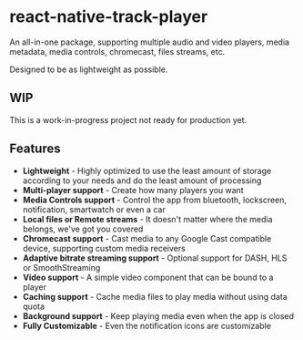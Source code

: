 # react-native-track-player

An all-in-one package, supporting multiple audio and video players, media metadata, media controls, chromecast, files streams, etc.

Designed to be as lightweight as possible.

## WIP
This is a work-in-progress project not ready for production yet.

## Features

* **Lightweight** - Highly optimized to use the least amount of storage according to your needs and do the least amount of processing
* **Multi-player support** - Create how many players you want
* **Media Controls support** - Control the app from bluetooth, lockscreen, notification, smartwatch or even a car
* **Local files or Remote streams** - It doesn't matter where the media belongs, we've got you covered
* **Chromecast support** - Cast media to any Google Cast compatible device, supporting custom media receivers
* **Adaptive bitrate streaming support** - Optional support for DASH, HLS or SmoothStreaming
* **Video support** - A simple video component that can be bound to a player
* **Caching support** - Cache media files to play media without using data quota
* **Background support** - Keep playing media even when the app is closed
* **Fully Customizable** - Even the notification icons are customizable
